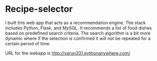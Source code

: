 # Recipe-selector
I built this web app that acts as a recommendation engine.  The stack includes Python, Flask, and MySQL. It recommends a list of food dishes based on predefined search criteria.  The search algorithm is a bit more dynamic where if the selection is confirmed it will not be repeated for a certain period of time. 

URL for the webapp is http://varun331.pythonanywhere.com/
